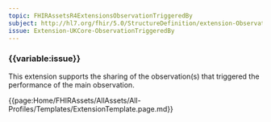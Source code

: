 ```yaml
---
topic: FHIRAssetsR4ExtensionsObservationTriggeredBy
subject: http://hl7.org/fhir/5.0/StructureDefinition/extension-Observation.triggeredBy
issue: Extension-UKCore-ObservationTriggeredBy
---
```


### {{variable:issue}}
This extension supports the sharing of the observation(s) that triggered the performance of the main observation.

{{page:Home/FHIRAssets/AllAssets/All-Profiles/Templates/ExtensionTemplate.page.md}}